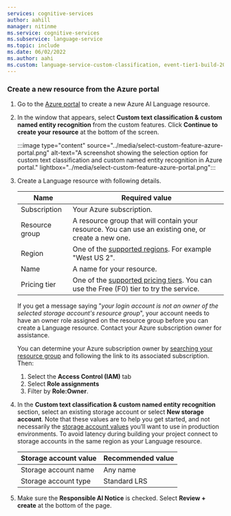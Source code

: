 ```yaml
---
services: cognitive-services
author: aahill
manager: nitinme
ms.service: cognitive-services
ms.subservice: language-service
ms.topic: include
ms.date: 06/02/2022
ms.author: aahi
ms.custom: language-service-custom-classification, event-tier1-build-2022
---
```


### Create a new resource from the Azure portal

1. Go to the [Azure portal](https://portal.azure.com/#create/Microsoft.CognitiveServicesTextAnalytics) to create a new Azure AI Language resource. 

1. In the window that appears, select **Custom text classification & custom named entity recognition** from the custom features. Click **Continue to create your resource** at the bottom of the screen. 

    :::image type="content" source="../media/select-custom-feature-azure-portal.png" alt-text="A screenshot showing the selection option for custom text classification and custom named entity recognition in Azure portal." lightbox="../media/select-custom-feature-azure-portal.png":::


1. Create a Language resource with following details.

    |Name  |Required value  |
    |---------|---------|
    | Subscription | Your Azure subscription. |
    | Resource group | A resource group that will contain your resource. You can use an existing one, or create a new one. |
    |Region | One of the [supported regions](../service-limits.md#regional-availability). For example "West US 2".      |
    | Name | A name for your resource. |
    |Pricing tier     | One of the [supported pricing tiers](../service-limits.md#pricing-tiers). You can use the Free (F0) tier to try the service.       |

    If you get a message saying "*your login account is not an owner of the selected storage account's resource group*", your account needs to have an owner role assigned on the resource group before you can create a Language resource. Contact your Azure subscription owner for assistance. 
	
	You can determine your Azure subscription owner by [searching your resource group](https://ms.portal.azure.com/#view/HubsExtension/BrowseResourceGroups) and following the link to its associated subscription. Then: 
	1. Select the **Access Control (IAM)** tab
	2. Select **Role assignments** 
	3. Filter by **Role:Owner**.

1. In the **Custom text classification & custom named entity recognition** section, select an existing storage account or select **New storage account**. Note that these values are to help you get started, and not necessarily the [storage account values](../../../../storage/common/storage-account-overview.md) you’ll want to use in production environments. To avoid latency during building your project connect to storage accounts in the same region as your Language resource.

    |Storage account value  |Recommended value  |
    |---------|---------|
    | Storage account name | Any name |
    | Storage account type | Standard LRS |

1. Make sure the **Responsible AI Notice** is checked. Select **Review + create** at the bottom of the page.
